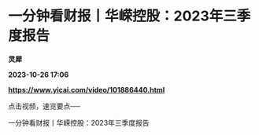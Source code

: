 # 一分钟看财报丨华嵘控股：2023年三季度报告
**灵犀**

**2023-10-26 17:06**

**https://www.yicai.com/video/101886440.html**

点击视频，速览要点──

一分钟看财报丨华嵘控股：2023年三季度报告
